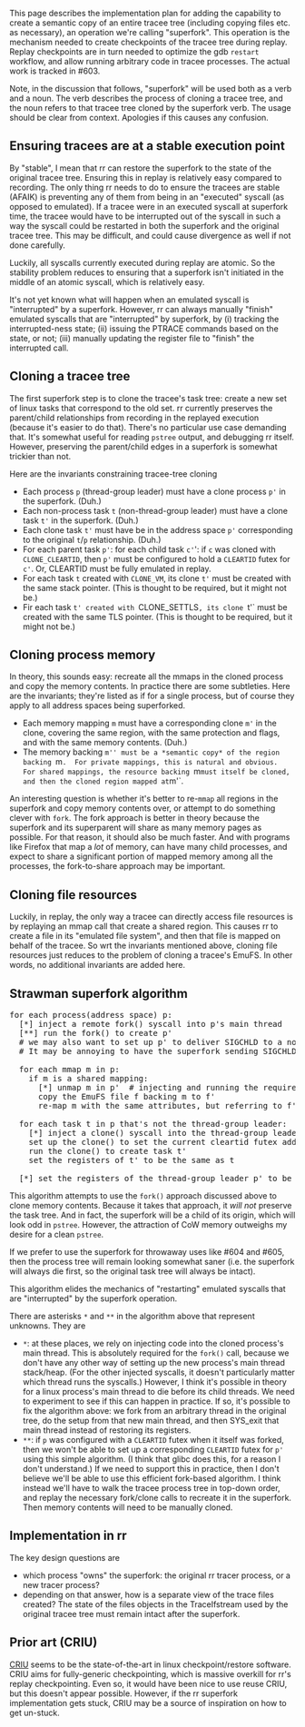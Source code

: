 This page describes the implementation plan for adding the capability to create a semantic copy of an entire tracee tree (including copying files etc. as necessary), an operation we're calling "superfork".  This operation is the mechanism needed to create checkpoints of the tracee tree during replay.  Replay checkpoints are in turn needed to optimize the gdb `restart` workflow, and allow running arbitrary code in tracee processes.  The actual work is tracked in #603.

Note, in the discussion that follows, "superfork" will be used both as a verb and a noun.  The verb describes the process of cloning a tracee tree, and the noun refers to that tracee tree cloned by the superfork verb.  The usage should be clear from context.  Apologies if this causes any confusion.

## Ensuring tracees are at a stable execution point

By "stable", I mean that rr can restore the superfork to the state of the original tracee tree.  Ensuring this in replay is relatively easy compared to recording.  The only thing rr needs to do to ensure the tracees are stable (AFAIK) is preventing any of them from being in an "executed" syscall (as opposed to emulated).  If a tracee were in an executed syscall at superfork time, the tracee would have to be interrupted out of the syscall in such a way the syscall could be restarted in both the superfork and the original tracee tree.  This may be difficult, and could cause divergence as well if not done carefully.

Luckily, all syscalls currently executed during replay are atomic.  So the stability problem reduces to ensuring that a superfork isn't initiated in the middle of an atomic syscall, which is relatively easy.

It's not yet known what will happen when an emulated syscall is "interrupted" by a superfork.  However, rr can always manually "finish" emulated syscalls that are "interrupted" by superfork, by (i) tracking the interrupted-ness state; (ii) issuing the PTRACE commands based on the state, or not; (iii) manually updating the register file to "finish" the interrupted call.

## Cloning a tracee tree

The first superfork step is to clone the tracee's task tree: create a new set of linux tasks that correspond to the old set.  rr currently preserves the parent/child relationships from recording in the replayed execution (because it's easier to do that).  There's no particular use case demanding that.  It's somewhat useful for reading `pstree` output, and debugging rr itself.  However, preserving the parent/child edges in a superfork is somewhat trickier than not.

Here are the invariants constraining tracee-tree cloning

* Each process `p` (thread-group leader) must have a clone process `p'` in the superfork.  (Duh.)
* Each non-process task `t` (non-thread-group leader) must have a clone task `t'` in the superfork.  (Duh.)
* Each clone task `t'` must have be in the address space `p'` corresponding to the original `t`/`p` relationship.  (Duh.)
* For each parent task `p'`: for each child task `c'`': if `c` was cloned with `CLONE_CLEARTID`, then `p'` must be configured to hold a `CLEARTID` futex for `c'`.  Or, CLEARTID must be fully emulated in replay.
* For each task `t` created with `CLONE_VM`, its clone `t'` must be created with the same stack pointer.  (This is thought to be required, but it might not be.)
* Fir each task `t' created with `CLONE_SETTLS`, its clone `t'` must be created with the same TLS pointer.  (This is thought to be required, but it might not be.)

## Cloning process memory

In theory, this sounds easy: recreate all the mmaps in the cloned process and copy the memory contents.  In practice there are some subtleties.  Here are the invariants; they're listed as if for a single process, but of course they apply to all address spaces being superforked.

* Each memory mapping `m` must have a corresponding clone `m'` in the clone, covering the same region, with the same protection and flags, and with the same memory contents.  (Duh.)
* The memory backing `m'' must be a *semantic copy* of the region backing `m`.  For private mappings, this is natural and obvious.  For shared mappings, the resource backing `m` must itself be cloned, and then the cloned region mapped at `m'`.

An interesting question is whether it's better to re-`mmap` all regions in the superfork and copy memory contents over, or attempt to do something clever with `fork`.  The fork approach is better in theory because the superfork and its superparent will share as many memory pages as possible.  For that reason, it should also be much faster.  And with programs like Firefox that map a *lot* of memory, can have many child processes, and expect to share a significant portion of mapped memory among all the processes, the fork-to-share approach may be important.

## Cloning file resources

Luckily, in replay, the only way a tracee can directly access file resources is by replaying an mmap call that create a shared region.  This causes rr to create a file in its "emulated file system", and then that file is mapped on behalf of the tracee.  So wrt the invariants mentioned above, cloning file resources just reduces to the problem of cloning a tracee's EmuFS.  In other words, no additional invariants are added here.

## Strawman superfork algorithm
<pre>
for each process(address space) p:
  [*] inject a remote fork() syscall into p's main thread
  [**] run the fork() to create p'
  # we may also want to set up p' to deliver SIGCHLD to a non-default process.
  # It may be annoying to have the superfork sending SIGCHLD to its source tree.

  for each mmap m in p:
    if m is a shared mapping:
      [*] unmap m in p'  # injecting and running the required remote syscalls
      copy the EmuFS file f backing m to f'
      re-map m with the same attributes, but referring to f'

  for each task t in p that's not the thread-group leader:
    [*] inject a clone() syscall into the thread-group leader task
    set up the clone() to set the current cleartid futex address, stack pointer, and TLS addr from t
    run the clone() to create task t'
    set the registers of t' to be the same as t

  [*] set the registers of the thread-group leader p' to be the same as p
</pre>
This algorithm attempts to use the `fork()` approach discussed above to clone memory contents.  Because it takes that approach, it *will not* preserve the task tree.  And in fact, the superfork will be a child of its origin, which will look odd in `pstree`.  However, the attraction of CoW memory outweighs my desire for a clean `pstree`.

If we prefer to use the superfork for throwaway uses like #604 and #605, then the process tree will remain looking somewhat saner (i.e. the superfork will always die first, so the original task tree will always be intact).

This algorithm elides the mechanics of "restarting" emulated syscalls that are "interrupted" by the superfork operation.

There are asterisks `*` and `**` in the algorithm above that represent unknowns.  They are

* `*`: at these places, we rely on injecting code into the cloned process's main thread.  This is absolutely required for the `fork()` call, because we don't have any other way of setting up the new process's main thread stack/heap.  (For the other injected syscalls, it doesn't particularly matter which thread runs the syscalls.)  However, I think it's possible in theory for a linux process's main thread to die before its child threads.  We need to experiment to see if this can happen in practice.  If so, it's possible to fix the algorithm above: we fork from an arbitrary thread in the original tree, do the setup from that new main thread, and then SYS_exit that main thread instead of restoring its registers.
* `**`: if `p` was configured with a `CLEARTID` futex when it itself was forked, then we won't be able to set up a corresponding `CLEARTID` futex for `p'` using this simple algorithm.  (I think that glibc does this, for a reason I don't understand.)  If we need to support this in practice, then I don't believe we'll be able to use this efficient fork-based algorithm.  I think instead we'll have to walk the tracee process tree in top-down order, and replay the necessary fork/clone calls to recreate it in the superfork.  Then memory contents will need to be manually cloned.

## Implementation in rr

The key design questions are

* which process "owns" the superfork: the original rr tracer process, or a new tracer process?
* depending on that answer, how is a separate view of the trace files created?  The state of the files objects in the TraceIfstream used by the original tracee tree must remain intact after the superfork.

## Prior art (CRIU)

[CRIU](http://criu.org/Main_Page) seems to be the state-of-the-art in linux checkpoint/restore software.  CRIU aims for fully-generic checkpointing, which is massive overkill for rr's replay checkpointing.  Even so, it would have been nice to use reuse CRIU, but this doesn't appear possible.  However, if the rr superfork implementation gets stuck, CRIU may be a source of inspiration on how to get un-stuck.